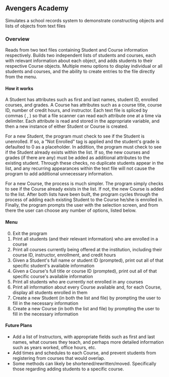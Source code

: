 ## Avengers Academy

Simulates a school records system to demonstrate constructing objects and lists of objects from text files


### Overview
Reads from two text files containing Student and Course information respectively.
Builds two independent lists of students and courses, each with relevant information about each object, and adds students to their respective Course objects.
Multiple menu options to display individual or all students and courses, and the ability to create entries to the file directly from the menu.


#### How it works
A Student has attributes such as first and last names, student ID, enrolled courses, and grades.
A Course has attributes such as a course title, course ID, number of credit hours, and instructor.
Each text file is spliced by commas ( , ) so that a file scanner can read each attribute one at a time via delimiter.
Each attribute is read and stored in the appropriate variable, and then a new instance of either Student or Course is created.

For a new Student, the program must check to see if the Student is unenrolled. If so, a "Not Enrolled" tag is applied and the student's grade is defaulted to 0 as a placeholder.
In addition, the program must check to see if the Student already exists within the list. If so, the new courses and grades (if there are any) must be added as additional attributes to the existing student.
Through these checks, no duplicate students appear in the list, and any recurring appearances within the text file will not cause the program to add additional unnecessary information.

For a new Course, the process is much simpler. The program simply checks to see if the Course already exists in the list. If not, the new Course is added to the list.
After both lists have been built, the program cycles through the process of adding each existing Student to the Course he/she is enrolled in.
Finally, the program prompts the user with the selection screen, and from there the user can choose any number of options, listed below.

#### Menu
0. Exit the program
1. Print all students (and their relevant information) who are enrolled in a course
2. Print all courses currently being offered at the institution, including their course ID, instructor, enrollment, and credit hours
3. Given a Student's full name or student ID (prompted), print out all of that specific student's available information
4. Given a Course's full title or course ID (prompted), print out all of that specific course's available information
5. Print all students who are currently not enrolled in any courses
6. Print all information about every Course available and, for each Course, display all students enrolled in them
7. Create a new Student (in both the list and file) by prompting the user to fill in the necessary information
8. Create a new Course (in both the list and file) by prompting the user to fill in the necessary information

#### Future Plans
- Add a list of Instructors, with appropriate fields such as first and last names, what courses they teach, and perhaps more detailed information such as years worked, office hours, etc.
- Add times and schedules to each Course, and prevent students from registering from courses that would overlap.
- Some methods can likely be shortened/rewritten/moved. Specifically those regarding adding students to a specific course.
